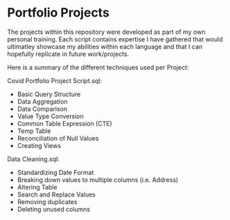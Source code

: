 # Portfolio Projects

The projects within this repository were developed as part of my own personal training. Each script contains expertise I have gathered that would ultimatley showcase my abilities within each language and that I can hopefully replicate in future work/projects.


Here is a summary of the different techniques used per Project:

Covid Portfolio Project Script.sql:
- Basic Query Structure
- Data Aggregation
- Data Comparison
- Value Type Conversion
- Common Table Expression (CTE)
- Temp Table
- Reconciliation of Null Values
- Creating Views

Data Cleaning.sql:
- Standardizing Date Format
- Breaking down values to multiple columns (i.e. Address)
- Altering Table
- Search and Replace Values
- Removing duplicates
- Deleting unused columns

